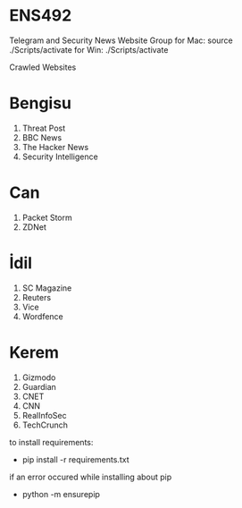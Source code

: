 # ENS492

Telegram and Security News Website Group
for Mac: source ./Scripts/activate
for Win: ./Scripts/activate

Crawled Websites

# Bengisu

1. Threat Post
2. BBC News
3. The Hacker News
4. Security Intelligence

# Can

1. Packet Storm
2. ZDNet

# İdil

1. SC Magazine
2. Reuters
3. Vice
4. Wordfence

# Kerem

1. Gizmodo
2. Guardian
3. CNET
4. CNN
5. RealInfoSec
6. TechCrunch

to install requirements:

- pip install -r requirements.txt

if an error occured while installing about pip

- python -m ensurepip
